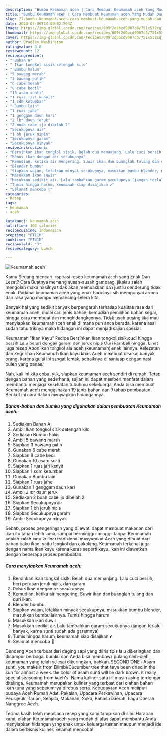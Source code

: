 ```yaml
---
description: "Bumbu Keumamah aceh | Cara Membuat Keumamah aceh Yang Mudah Dan Praktis"
title: "Bumbu Keumamah aceh | Cara Membuat Keumamah aceh Yang Mudah Dan Praktis"
slug: 27-bumbu-keumamah-aceh-cara-membuat-keumamah-aceh-yang-mudah-dan-praktis
date: 2020-07-06T14:09:02.504Z
image: https://img-global.cpcdn.com/recipes/009f2d0bcd9007c8/751x532cq70/keumamah-aceh-foto-resep-utama.jpg
thumbnail: https://img-global.cpcdn.com/recipes/009f2d0bcd9007c8/751x532cq70/keumamah-aceh-foto-resep-utama.jpg
cover: https://img-global.cpcdn.com/recipes/009f2d0bcd9007c8/751x532cq70/keumamah-aceh-foto-resep-utama.jpg
author: Bradley Washington
ratingvalue: 3.8
reviewcount: 12
recipeingredient:
- " Bahan A"
- " Ikan tongkol sisik setengah kilo"
- " Bumbu halus"
- "5 bawang merah"
- "3 bawang putih"
- "6 cabe merah"
- "8 cabe kecil"
- "10 asam sunti"
- "1 ruas jari kunyit"
- "1 sdm ketumbar"
- " Bumbu lain"
- "1 ruas jahe"
- "1 genggam daun kari"
- "2 lbr daun jeruk"
- "2 buah cabe ijo dibelah 2"
- "Secukupnya air"
- "1 bh jeruk nipis"
- "Secukupnya garam"
- "Secukupnya minyak"
recipeinstructions:
- "Bersihkan ikan tongkol sisik. Belah dua memanjang. Lalu cuci bersih, beri perasan jeruk nipis, dan garam"
- "Rebus ikan dengan air secukupnya"
- "Kemudian, ketika air mengering. Suwir ikan dan buanglah tulang dan duri ikan."
- "Blender bumbu"
- "Siapkan wajan, letakkan minyak secukupnya, masukkan bumbu blender, masukkan bumbu lainnya. Tumis hingga harum"
- "Masukkan ikan suwir"
- "Masukkan sedikit air. Lalu tambahkan garam secukupnya (jangan terlalu banyak, karna sunti sudah ada garamnya)"
- "Tumis hingga harum, keumamah siap disajikan 💕"
- "Selamat mencoba 🤤"
categories:
- Resep
tags:
- keumamah
- aceh

katakunci: keumamah aceh 
nutrition: 103 calories
recipecuisine: Indonesian
preptime: "PT11M"
cooktime: "PT41M"
recipeyield: "3"
recipecategory: Lunch

---
```



![Keumamah aceh](https://img-global.cpcdn.com/recipes/009f2d0bcd9007c8/751x532cq70/keumamah-aceh-foto-resep-utama.jpg)

Kamu Sedang mencari inspirasi resep keumamah aceh yang Enak Dan Lezat? Cara Buatnya memang susah-susah gampang. jikalau salah mengolah maka hasilnya tidak akan memuaskan dan justru cenderung tidak enak. Padahal keumamah aceh yang enak harusnya sih mempunyai aroma dan rasa yang mampu memancing selera kita.

Banyak hal yang sedikit banyak berpengaruh terhadap kualitas rasa dari keumamah aceh, mulai dari jenis bahan, kemudian pemilihan bahan segar, hingga cara membuat dan menghidangkannya. Tidak usah pusing jika mau menyiapkan keumamah aceh enak di mana pun anda berada, karena asal sudah tahu triknya maka hidangan ini dapat menjadi sajian spesial.

Keumamah &#34;Ikan Kayu&#34; Recipe Bersihkan ikan tongkol sisik,cuci hingga bersih Lalu baluri dengan garam dan jeruk nipis Cuci kembali hingga. Lihat juga resep Abon ikan tongkol ala aceh (keumamah) enak lainnya. Kelezatan dan kegurihan Keumamah Ikan kayu khas Aceh membuat disukai banyak orang. karena gulai ini sangat lemak, sebaiknya di santaap dengan nasi pulen yang panas.


Nah, kali ini kita coba, yuk, siapkan keumamah aceh sendiri di rumah. Tetap dengan bahan yang sederhana, sajian ini dapat memberi manfaat dalam membantu menjaga kesehatan tubuhmu sekeluarga. Anda bisa membuat Keumamah aceh menggunakan 19 jenis bahan dan 9 tahap pembuatan. Berikut ini cara dalam menyiapkan hidangannya.

<!--inarticleads1-->

##### Bahan-bahan dan bumbu yang digunakan dalam pembuatan Keumamah aceh:

1. Sediakan  Bahan A
1. Ambil  Ikan tongkol sisik setengah kilo
1. Sediakan  Bumbu halus
1. Ambil 5 bawang merah
1. Siapkan 3 bawang putih
1. Gunakan 6 cabe merah
1. Siapkan 8 cabe kecil
1. Gunakan 10 asam sunti
1. Siapkan 1 ruas jari kunyit
1. Siapkan 1 sdm ketumbar
1. Gunakan  Bumbu lain
1. Siapkan 1 ruas jahe
1. Gunakan 1 genggam daun kari
1. Ambil 2 lbr daun jeruk
1. Sediakan 2 buah cabe ijo dibelah 2
1. Siapkan Secukupnya air
1. Siapkan 1 bh jeruk nipis
1. Siapkan Secukupnya garam
1. Ambil Secukupnya minyak


Sebab, proses pengeringan yang dilewati dapat membuat makanan dari ikan itu tahan lebih lama, sampai berminggu-minggu tanpa. Keumamah adalah salah satu kuliner tradisional masyarakat Aceh yang dibuat dari bahan baku ikan, yaitu tongkol dan cakalang. Keumamah terkenal juga dengan nama ikan kayu karena keras seperti kayu. Ikan ini diawetkan dengan beberapa proses pembuatan. 

<!--inarticleads2-->

##### Cara menyiapkan Keumamah aceh:

1. Bersihkan ikan tongkol sisik. Belah dua memanjang. Lalu cuci bersih, beri perasan jeruk nipis, dan garam
1. Rebus ikan dengan air secukupnya
1. Kemudian, ketika air mengering. Suwir ikan dan buanglah tulang dan duri ikan.
1. Blender bumbu
1. Siapkan wajan, letakkan minyak secukupnya, masukkan bumbu blender, masukkan bumbu lainnya. Tumis hingga harum
1. Masukkan ikan suwir
1. Masukkan sedikit air. Lalu tambahkan garam secukupnya (jangan terlalu banyak, karna sunti sudah ada garamnya)
1. Tumis hingga harum, keumamah siap disajikan 💕
1. Selamat mencoba 🤤


Dendeng Aceh terbuat dari daging sapi yang diiris tipis lalu dikeringkan dan dicampur berbagai bumbu dan Anda bisa membawa pulang oleh-oleh keumamah yang telah selesai dikeringkan, bahkan. SECOND ONE : Asam sunti. you make it from Bilimbi/Cucumber tree that have been dried in the sun for almost a week. the color of asam sunti will be dark brown. it really special seasoning from Aceh&#39;s. Nama kuliner satu ini masih asing terdengar ditelinga. Keumamah merupakan kuliner yang terbuat dari olahan bahan ikan tuna yang sebelumnya direbus serta. Kebudayaan Aceh meliputi budaya Aceh Rumah Adat, Pakaian, Upacara Perkawinan, Upacara Peusijeuk, Tarian, Senjata, Makanan, Suku, Bahasa Daerah, Lagu Daerah Nanggroe Aceh. 

Terima kasih telah membaca resep yang kami tampilkan di sini. Harapan kami, olahan Keumamah aceh yang mudah di atas dapat membantu Anda menyiapkan hidangan yang enak untuk keluarga/teman maupun menjadi ide dalam berbisnis kuliner. Selamat mencoba!
